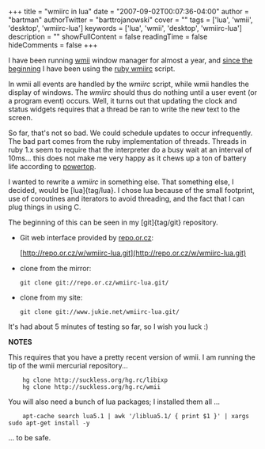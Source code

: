 +++
title = "wmiirc in lua"
date = "2007-09-02T00:07:36-04:00"
author = "bartman"
authorTwitter = "barttrojanowski"
cover = ""
tags = ['lua', 'wmii', 'desktop', 'wmiirc-lua']
keywords = ['lua', 'wmii', 'desktop', 'wmiirc-lua']
description = ""
showFullContent = false
readingTime = false
hideComments = false
+++

I have been running [wmii](http://www.suckless.org/wiki/wmii) window manager for almost a 
year, and [since the beginning](http://www.jukie.net/~bart/blog/wmii-with-ruby) I have been
using the [ruby wmiirc](http://eigenclass.org/hiki.rb?wmii+ruby) script.

In wmii all events are handled by the *wmiirc* script, while wmii handles the display
of windows.  The *wmiirc* should thus do nothing until a user event (or a program
event) occurs.  Well, it turns out that updating the clock and status widgets requires
that a thread be ran to write the new text to the screen.

So far, that's not so bad.  We could schedule updates to occur infrequently.  The bad part
comes from the ruby implementation of threads.  Threads in ruby 1.x seem to require that
the interpreter do a busy wait at an interval of 10ms... this does not make me very happy 
as it chews up a ton of battery life according to [powertop](http://www.linuxpowertop.org/).

I wanted to rewrite a *wmiirc* in something else.  That something 
else, I decided, would be [lua]{tag/lua}.  I chose lua because of the small footprint, 
use of coroutines and iterators to avoid threading, and the fact that I can plug things 
in using C.

<!--more-->

The beginning of this can be seen in my [git]{tag/git} repository.

  - Git web interface provided by [repo.or.cz](http://repo.or.cz):

    [http://repo.or.cz/w/wmiirc-lua.git](http://repo.or.cz/w/wmiirc-lua.git)

  - clone from the mirror:

        git clone git://repo.or.cz/wmiirc-lua.git/

  - clone from my site:

        git clone git://www.jukie.net/wmiirc-lua.git/

It's had about 5 minutes of testing so far, so I wish you luck :)

**NOTES**

This requires that you have a pretty recent version of wmii.  I am running the tip of the 
wmii mercurial repository...

        hg clone http://suckless.org/hg.rc/libixp
        hg clone http://suckless.org/hg.rc/wmii

You will also need a bunch of lua packages; I installed them all ...

        apt-cache search lua5.1 | awk '/liblua5.1/ { print $1 }' | xargs sudo apt-get install -y

... to be safe.

<SCRIPT type='text/javascript' language='JavaScript' src='http://www.ohloh.net/projects/8254/badge_js'></SCRIPT>